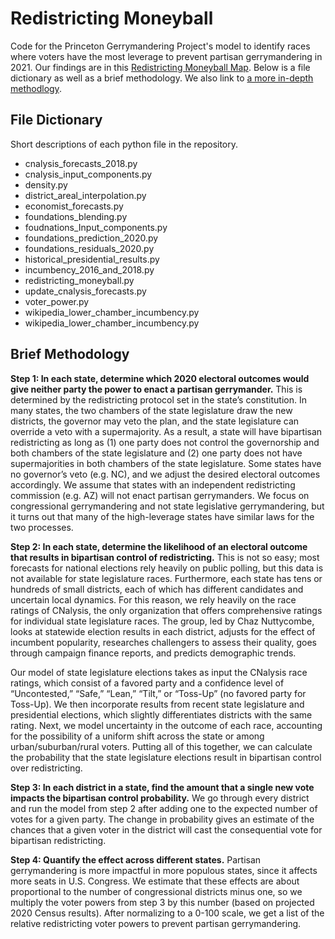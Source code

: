 # Redistricting Moneyball

Code for the Princeton Gerrymandering Project's model to identify races where voters have the most leverage to prevent partisan gerrymandering in 2021. Our findings are in this [Redistricting Moneyball Map](https://election.princeton.edu/data/moneyball/). Below is a file dictionary as well as a brief methodology. We also link to [a more in-depth methodlogy](https://docs.google.com/document/d/1iNWxfLuYnP_TpYXfqx_yK7wopI6qji6QgCvEZYtiS6g/edit?usp=sharing).

## File Dictionary

Short descriptions of each python file in the repository.

- cnalysis_forecasts_2018.py
- cnalysis_input_components.py
- density.py
- district_areal_interpolation.py
- economist_forecasts.py
- foundations_blending.py
- foudnations_Input_components.py
- foundations_prediction_2020.py
- foundations_residuals_2020.py
- historical_presidential_results.py
- incumbency_2016_and_2018.py
- redistricting_moneyball.py
- update_cnalysis_forecasts.py
- voter_power.py
- wikipedia_lower_chamber_incumbency.py
- wikipedia_lower_chamber_incumbency.py

## Brief Methodology

<b>Step 1: In each state, determine which 2020 electoral outcomes would give neither party the power to enact a partisan gerrymander.</b> This is determined by the redistricting protocol set in the state’s constitution. In many states, the two chambers of the state legislature draw the new districts, the governor may veto the plan, and the state legislature can override a veto with a supermajority. As a result, a state will have bipartisan redistricting as long as (1) one party does not control the governorship and both chambers of the state legislature and (2) one party does not have supermajorities in both chambers of the state legislature. Some states have no governor’s veto (e.g. NC), and we adjust the desired electoral outcomes accordingly. We assume that states with an independent redistricting commission (e.g. AZ) will not enact partisan gerrymanders. We focus on congressional gerrymandering and not state legislative gerrymandering, but it turns out that many of the high-leverage states have similar laws for the two processes.

<b>Step 2: In each state, determine the likelihood of an electoral outcome that results in bipartisan control of redistricting.</b> This is not so easy; most forecasts for national elections rely heavily on public polling, but this data is not available for state legislature races. Furthermore, each state has tens or hundreds of small districts, each of which has different candidates and uncertain local dynamics. For this reason, we rely heavily on the race ratings of CNalysis, the only organization that offers comprehensive ratings for individual state legislature races. The group, led by Chaz Nuttycombe, looks at statewide election results in each district, adjusts for the effect of incumbent popularity, researches challengers to assess their quality, goes through campaign finance reports, and predicts demographic trends.

Our model of state legislature elections takes as input the CNalysis race ratings, which consist of a favored party and a confidence level of “Uncontested,” “Safe,” “Lean,” “Tilt,” or “Toss-Up” (no favored party for Toss-Up). We then incorporate results from recent state legislature and presidential elections, which slightly differentiates districts with the same rating. Next, we model uncertainty in the outcome of each race, accounting for the possibility of a uniform shift across the state or among urban/suburban/rural voters. Putting all of this together, we can calculate the probability that the state legislature elections result in bipartisan control over redistricting.

<b>Step 3: In each district in a state, find the amount that a single new vote impacts the bipartisan control probability.</b> We go through every district and run the model from step 2 after adding one to the expected number of votes for a given party. The change in probability gives an estimate of the chances that a given voter in the district will cast the consequential vote for bipartisan redistricting.

<b>Step 4: Quantify the effect across different states.</b> Partisan gerrymandering is more impactful in more populous states, since it affects more seats in U.S. Congress. We estimate that these effects are about proportional to the number of congressional districts minus one, so we multiply the voter powers from step 3 by this number (based on projected 2020 Census results). After normalizing to a 0-100 scale, we get a list of the relative redistricting voter powers to prevent partisan gerrymandering.
